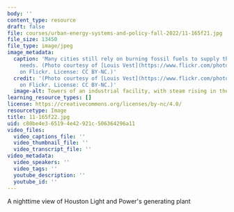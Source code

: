 ```yaml
---
body: ''
content_type: resource
draft: false
file: courses/urban-energy-systems-and-policy-fall-2022/11-165f21.jpg
file_size: 13450
file_type: image/jpeg
image_metadata:
  caption: 'Many cities still rely on burning fossil fuels to supply their energy
    needs. (Photo courtesy of [Louis Vest](https://www.flickr.com/photos/oneeighteen/2283623421)
    on Flickr. License: CC BY-NC.)'
  credit: '(Photo courtesy of [Louis Vest](https://www.flickr.com/photos/oneeighteen/2283623421)
    on Flickr. License: CC BY-NC.)'
  image-alt: Towers of an industrial facility, with steam rising in the background.
learning_resource_types: []
license: https://creativecommons.org/licenses/by-nc/4.0/
resourcetype: Image
title: 11-165f22.jpg
uid: c80be4e3-6519-4e42-921c-506364296a11
video_files:
  video_captions_file: ''
  video_thumbnail_file: ''
  video_transcript_file: ''
video_metadata:
  video_speakers: ''
  video_tags: ''
  youtube_description: ''
  youtube_id: ''
---
```

A nighttime view of Houston Light and Power's generating plant